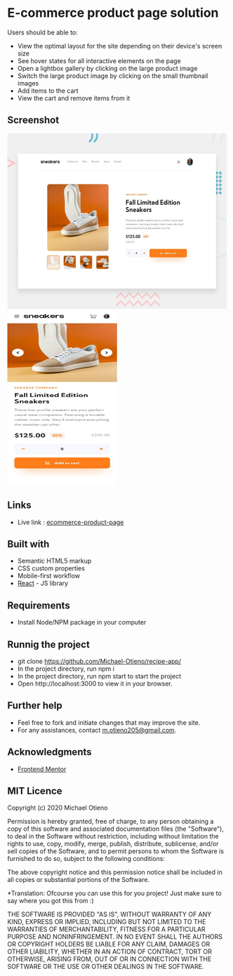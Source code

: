 # E-commerce product page solution

Users should be able to:

- View the optimal layout for the site depending on their device's screen size
- See hover states for all interactive elements on the page
- Open a lightbox gallery by clicking on the large product image
- Switch the large product image by clicking on the small thumbnail images
- Add items to the cart
- View the cart and remove items from it

## Screenshot

[<img src="./active.jpg" alt="image" width="500px" height="400px">](https://ecommerce-product-page-4j0mmbaqt-michael-otieno.vercel.app/)
[<img src="./mobile.jpg" alt="image" width="250px" height="400px">](https://ecommerce-product-page-4j0mmbaqt-michael-otieno.vercel.app/)



## Links

- Live link : [ecommerce-product-page](https://ecommerce-product-page-4j0mmbaqt-michael-otieno.vercel.app/)


## Built with

- Semantic HTML5 markup
- CSS custom properties
- Mobile-first workflow
- [React](https://reactjs.org/) - JS library

## Requirements

- Install Node/NPM package in your computer

## Runnig the project

- git clone https://github.com/Michael-Otieno/recipe-app/
- In the project directory, run npm i
- In the project directory, run npm start to start the project
- Open http://localhost:3000 to view it in your browser.

## Further help
- Feel free to fork and initiate changes that may improve the site.
- For any assistances, contact m.otieno205@gmail.com.


## Acknowledgments
- [Frontend Mentor](frontendmentor.io/challenges)

## MIT Licence
Copyright (c) 2020 Michael Otieno

Permission is hereby granted, free of charge, to any person obtaining a copy of this software and associated documentation files (the "Software"), to deal in the Software without restriction, including without limitation the rights to use, copy, modify, merge, publish, distribute, sublicense, and/or sell copies of the Software, and to permit persons to whom the Software is furnished to do so, subject to the following conditions:

The above copyright notice and this permission notice shall be included in all copies or substantial portions of the Software.

*Translation: Ofcourse you can use this for you project! Just make sure to say where you got this from :)

THE SOFTWARE IS PROVIDED "AS IS", WITHOUT WARRANTY OF ANY KIND, EXPRESS OR IMPLIED, INCLUDING BUT NOT LIMITED TO THE WARRANTIES OF MERCHANTABILITY, FITNESS FOR A PARTICULAR PURPOSE AND NONINFRINGEMENT. IN NO EVENT SHALL THE AUTHORS OR COPYRIGHT HOLDERS BE LIABLE FOR ANY CLAIM, DAMAGES OR OTHER LIABILITY, WHETHER IN AN ACTION OF CONTRACT, TORT OR OTHERWISE, ARISING FROM, OUT OF OR IN CONNECTION WITH THE SOFTWARE OR THE USE OR OTHER DEALINGS IN THE SOFTWARE.
